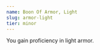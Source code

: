 ```yaml
---
name: Boon Of Armor, Light
slug: armor-light
tier: minor
---
```


You gain proficiency in light armor.
